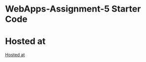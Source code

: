 # WebApps-Assignment-5 Starter Code
# Hosted at


[Hosted at](https://44-563-web-apps-f22.github.io/44563-webapps-assignment-5-Rangaprudhviraju/insects.html)